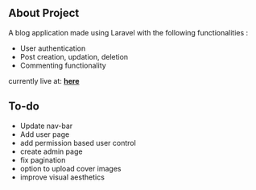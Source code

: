 ## About Project

A blog application made using Laravel with the following functionalities :

- User authentication
- Post creation, updation, deletion
- Commenting functionality

currently live at: **<a href="http://postsapp.azurewebsites.net/post" target="_blank">here</a>**

## To-do

- Update nav-bar
- Add user page
- add permission based user control
- create admin page
- fix pagination
- option to upload cover images
- improve visual aesthetics
